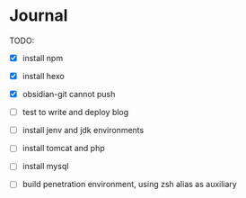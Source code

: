 
# Journal
TODO:
- [x] install npm
- [x] install hexo 
- [x] obsidian-git cannot push
- [ ] test to write and deploy blog
- [ ] install jenv and jdk environments
- [ ] install tomcat and php
- [ ] install mysql


- [ ] build penetration environment, using zsh alias as auxiliary